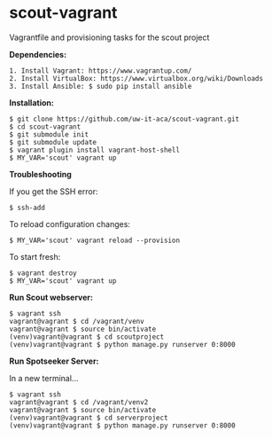 # scout-vagrant
Vagrantfile and provisioning tasks for the scout project

**Dependencies:**

    1. Install Vagrant: https://www.vagrantup.com/
    2. Install VirtualBox: https://www.virtualbox.org/wiki/Downloads
    3. Install Ansible: $ sudo pip install ansible
    
**Installation:**

    $ git clone https://github.com/uw-it-aca/scout-vagrant.git 
    $ cd scout-vagrant
    $ git submodule init
    $ git submodule update
    $ vagrant plugin install vagrant-host-shell
    $ MY_VAR='scout' vagrant up
    
**Troubleshooting**

If you get the SSH error: 
    
    $ ssh-add
    
To reload configuration changes: 
    
    $ MY_VAR='scout' vagrant reload --provision

To start fresh: 
    
    $ vagrant destroy
    $ MY_VAR='scout' vagrant up

**Run Scout webserver:**
    
    $ vagrant ssh 
    vagrant@vagrant $ cd /vagrant/venv
    vagrant@vagrant $ source bin/activate
    (venv)vagrant@vagrant $ cd scoutproject
    (venv)vagrant@vagrant $ python manage.py runserver 0:8000

**Run Spotseeker Server:**

In a new terminal...    
    
    $ vagrant ssh 
    vagrant@vagrant $ cd /vagrant/venv2
    vagrant@vagrant $ source bin/activate
    (venv)vagrant@vagrant $ cd serverproject
    (venv)vagrant@vagrant $ python manage.py runserver 0:8000
